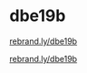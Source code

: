 # dbe19b
<a href="https://rebrand.&shy;ly/dbe19b">rebrand.ly/dbe19b</a>

<a href="https:///rebrand.ly/dbe19b">rebrand.ly/dbe19b</a>
